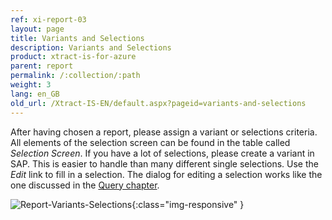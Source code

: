 ```yaml
---
ref: xi-report-03
layout: page
title: Variants and Selections
description: Variants and Selections
product: xtract-is-for-azure
parent: report
permalink: /:collection/:path
weight: 3
lang: en_GB
old_url: /Xtract-IS-EN/default.aspx?pageid=variants-and-selections
---
```


After having chosen a report, please assign a variant or selections criteria. All elements of the selection screen can be found in the table called *Selection Screen*.
If you have a lot of selections, please create a variant in SAP. This is easier to handle than many different single selections.
Use the *Edit* link to fill in a selection. The dialog for editing a selection works like the one discussed in the [Query chapter](../query).

![Report-Variants-Selections](/img/content/Report-Variants-Selections.png){:class="img-responsive" }